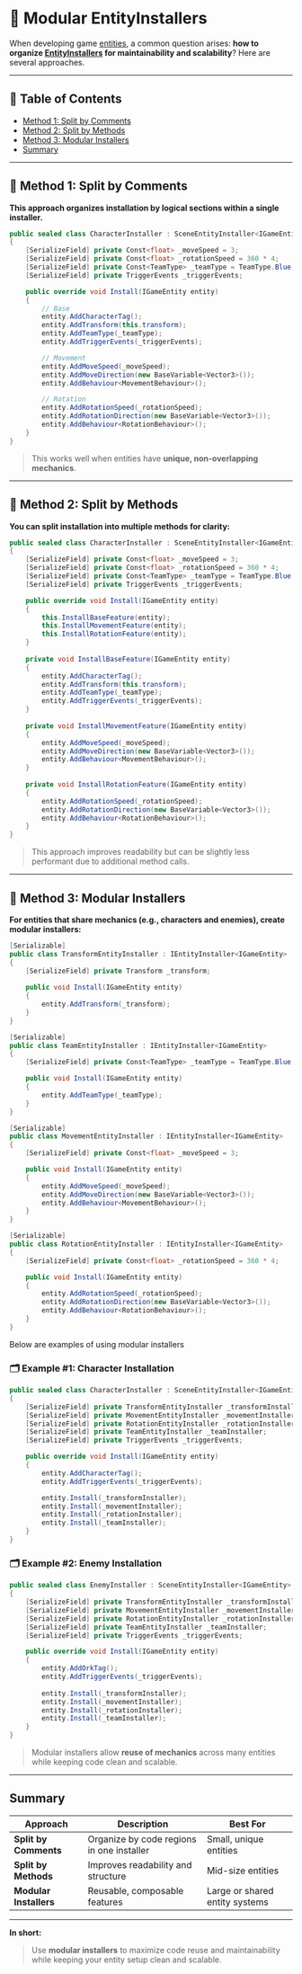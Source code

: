 # 📌 Modular EntityInstallers

When developing game [entities](../Entities/Entities/Manual.md), a common question arises: **how to
organize [EntityInstallers](../Entities/Installers/IEntityInstaller.md) for maintainability and scalability**? Here are
several approaches.

---

## 📑 Table of Contents

- [Method 1: Split by Comments](#ex1)
- [Method 2: Split by Methods](#ex2)
- [Method 3: Modular Installers](#ex3)
- [Summary](#summary)

---

<div id="ex1"></div>

## 🧩 Method 1: Split by Comments

**This approach organizes installation by logical sections within a single installer.**

```csharp
public sealed class CharacterInstaller : SceneEntityInstaller<IGameEntity>
{
    [SerializeField] private Const<float> _moveSpeed = 3;
    [SerializeField] private Const<float> _rotationSpeed = 360 * 4;
    [SerializeField] private Const<TeamType> _teamType = TeamType.Blue;
    [SerializeField] private TriggerEvents _triggerEvents;

    public override void Install(IGameEntity entity)
    {
        // Base
        entity.AddCharacterTag();
        entity.AddTransform(this.transform);
        entity.AddTeamType(_teamType);
        entity.AddTriggerEvents(_triggerEvents);

        // Movement
        entity.AddMoveSpeed(_moveSpeed);
        entity.AddMoveDirection(new BaseVariable<Vector3>());
        entity.AddBehaviour<MovementBehaviour>();

        // Rotation
        entity.AddRotationSpeed(_rotationSpeed);
        entity.AddRotationDirection(new BaseVariable<Vector3>());
        entity.AddBehaviour<RotationBehaviour>();
    }
}
```

> This works well when entities have **unique, non-overlapping mechanics**.

---

<div id="ex2"></div>

## 🧩 Method 2: Split by Methods

**You can split installation into multiple methods for clarity:**

```csharp
public sealed class CharacterInstaller : SceneEntityInstaller<IGameEntity>
{
    [SerializeField] private Const<float> _moveSpeed = 3;
    [SerializeField] private Const<float> _rotationSpeed = 360 * 4;
    [SerializeField] private Const<TeamType> _teamType = TeamType.Blue;
    [SerializeField] private TriggerEvents _triggerEvents;

    public override void Install(IGameEntity entity)
    {
        this.InstallBaseFeature(entity);
        this.InstallMovementFeature(entity);
        this.InstallRotationFeature(entity);
    }
    
    private void InstallBaseFeature(IGameEntity entity)
    {
        entity.AddCharacterTag();
        entity.AddTransform(this.transform);
        entity.AddTeamType(_teamType);
        entity.AddTriggerEvents(_triggerEvents);
    }
    
    private void InstallMovementFeature(IGameEntity entity)
    {
        entity.AddMoveSpeed(_moveSpeed);
        entity.AddMoveDirection(new BaseVariable<Vector3>());
        entity.AddBehaviour<MovementBehaviour>();
    }
    
    private void InstallRotationFeature(IGameEntity entity)
    {
        entity.AddRotationSpeed(_rotationSpeed);
        entity.AddRotationDirection(new BaseVariable<Vector3>());
        entity.AddBehaviour<RotationBehaviour>();
    }
}
```

> This approach improves readability but can be slightly less performant due to additional method calls.

---

<div id="ex3"></div>

## 🧩 Method 3: Modular Installers

**For entities that share mechanics (e.g., characters and enemies), create **modular installers**:**

```csharp
[Serializable]
public class TransformEntityInstaller : IEntityInstaller<IGameEntity>
{
    [SerializeField] private Transform _transform;
    
    public void Install(IGameEntity entity)
    {
        entity.AddTransform(_transform);
    }
}
```

```csharp
[Serializable]
public class TeamEntityInstaller : IEntityInstaller<IGameEntity>
{
    [SerializeField] private Const<TeamType> _teamType = TeamType.Blue;

    public void Install(IGameEntity entity)
    {
        entity.AddTeamType(_teamType);
    }
}
```

```csharp
[Serializable]
public class MovementEntityInstaller : IEntityInstaller<IGameEntity>
{
    [SerializeField] private Const<float> _moveSpeed = 3;

    public void Install(IGameEntity entity)
    {
        entity.AddMoveSpeed(_moveSpeed);
        entity.AddMoveDirection(new BaseVariable<Vector3>());
        entity.AddBehaviour<MovementBehaviour>();
    }
}
```

```csharp
[Serializable]
public class RotationEntityInstaller : IEntityInstaller<IGameEntity>
{
    [SerializeField] private Const<float> _rotationSpeed = 360 * 4;

    public void Install(IGameEntity entity)
    {
        entity.AddRotationSpeed(_rotationSpeed);
        entity.AddRotationDirection(new BaseVariable<Vector3>());
        entity.AddBehaviour<RotationBehaviour>();
    }
}
```

Below are examples of using modular installers

### 🗂 Example #1: Character Installation

```csharp
public sealed class CharacterInstaller : SceneEntityInstaller<IGameEntity>
{
    [SerializeField] private TransformEntityInstaller _transformInstaller;
    [SerializeField] private MovementEntityInstaller _movementInstaller;
    [SerializeField] private RotationEntityInstaller _rotationInstaller;
    [SerializeField] private TeamEntityInstaller _teamInstaller;
    [SerializeField] private TriggerEvents _triggerEvents;

    public override void Install(IGameEntity entity)
    {
        entity.AddCharacterTag();
        entity.AddTriggerEvents(_triggerEvents);

        entity.Install(_transformInstaller);
        entity.Install(_movementInstaller);
        entity.Install(_rotationInstaller);
        entity.Install(_teamInstaller);
    }
}
```

### 🗂 Example #2: Enemy Installation

```csharp
public sealed class EnemyInstaller : SceneEntityInstaller<IGameEntity>
{
    [SerializeField] private TransformEntityInstaller _transformInstaller;
    [SerializeField] private MovementEntityInstaller _movementInstaller;
    [SerializeField] private RotationEntityInstaller _rotationInstaller;
    [SerializeField] private TeamEntityInstaller _teamInstaller;
    [SerializeField] private TriggerEvents _triggerEvents;

    public override void Install(IGameEntity entity)
    {
        entity.AddOrkTag();
        entity.AddTriggerEvents(_triggerEvents);
        
        entity.Install(_transformInstaller);
        entity.Install(_movementInstaller);
        entity.Install(_rotationInstaller);
        entity.Install(_teamInstaller);
    }
}
```

> Modular installers allow **reuse of mechanics** across many entities while keeping code clean and scalable.

---

## Summary

| Approach               | Description                               | Best For                       |
|------------------------|-------------------------------------------|--------------------------------|
| **Split by Comments**  | Organize by code regions in one installer | Small, unique entities         |
| **Split by Methods**   | Improves readability and structure        | Mid-size entities              |
| **Modular Installers** | Reusable, composable features             | Large or shared entity systems |

---

**In short:**
> Use **modular installers** to maximize code reuse and maintainability while keeping your entity setup clean and
> scalable.